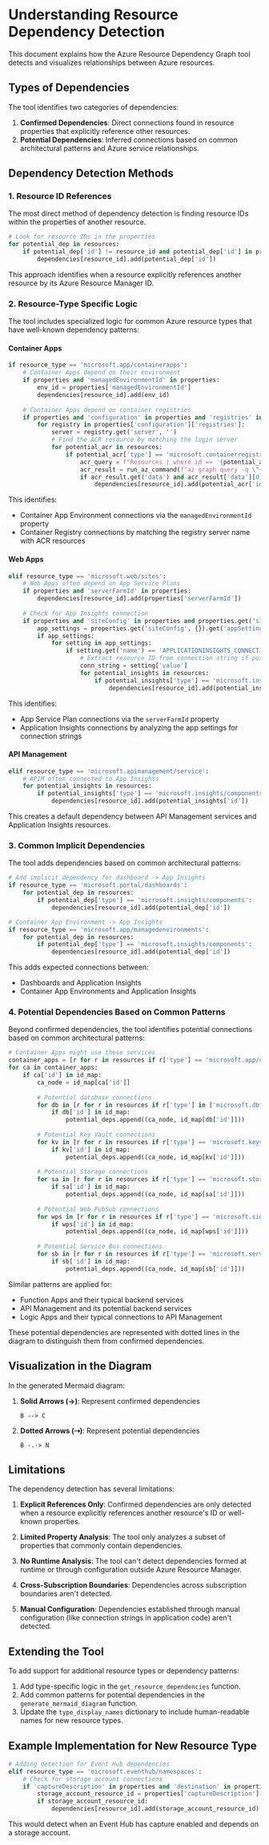 # Understanding Resource Dependency Detection

This document explains how the Azure Resource Dependency Graph tool detects and visualizes relationships between Azure resources.

## Types of Dependencies

The tool identifies two categories of dependencies:

1. **Confirmed Dependencies**: Direct connections found in resource properties that explicitly reference other resources.
2. **Potential Dependencies**: Inferred connections based on common architectural patterns and Azure service relationships.

## Dependency Detection Methods

### 1. Resource ID References

The most direct method of dependency detection is finding resource IDs within the properties of another resource. 

```python
# Look for resource IDs in the properties
for potential_dep in resources:
    if potential_dep['id'] != resource_id and potential_dep['id'] in properties_str:
        dependencies[resource_id].add(potential_dep['id'])
```

This approach identifies when a resource explicitly references another resource by its Azure Resource Manager ID.

### 2. Resource-Type Specific Logic

The tool includes specialized logic for common Azure resource types that have well-known dependency patterns:

#### Container Apps

```python
if resource_type == 'microsoft.app/containerapps':
    # Container Apps depend on their environment
    if properties and 'managedEnvironmentId' in properties:
        env_id = properties['managedEnvironmentId']
        dependencies[resource_id].add(env_id)
    
    # Container Apps depend on container registries
    if properties and 'configuration' in properties and 'registries' in properties.get('configuration', {}):
        for registry in properties['configuration']['registries']:
            server = registry.get('server', '')
            # Find the ACR resource by matching the login server
            for potential_acr in resources:
                if potential_acr['type'] == 'microsoft.containerregistry/registries':
                    acr_query = f"Resources | where id == '{potential_acr['id']}' | project properties.loginServer"
                    acr_result = run_az_command(f"az graph query -q \"{acr_query}\" --subscription {subscription_id}")
                    if acr_result.get('data') and acr_result['data'][0].get('properties.loginServer') == server:
                        dependencies[resource_id].add(potential_acr['id'])
```

This identifies:
- Container App Environment connections via the `managedEnvironmentId` property
- Container Registry connections by matching the registry server name with ACR resources

#### Web Apps

```python
elif resource_type == 'microsoft.web/sites':
    # Web Apps often depend on App Service Plans
    if properties and 'serverFarmId' in properties:
        dependencies[resource_id].add(properties['serverFarmId'])
    
    # Check for App Insights connection
    if properties and 'siteConfig' in properties and properties.get('siteConfig') is not None:
        app_settings = properties.get('siteConfig', {}).get('appSettings')
        if app_settings:
            for setting in app_settings:
                if setting.get('name') == 'APPLICATIONINSIGHTS_CONNECTION_STRING' and 'value' in setting:
                    # Extract resource ID from connection string if possible
                    conn_string = setting['value']
                    for potential_insights in resources:
                        if potential_insights['type'] == 'microsoft.insights/components' and potential_insights['name'] in conn_string:
                            dependencies[resource_id].add(potential_insights['id'])
```

This identifies:
- App Service Plan connections via the `serverFarmId` property
- Application Insights connections by analyzing the app settings for connection strings

#### API Management

```python
elif resource_type == 'microsoft.apimanagement/service':
    # APIM often connected to App Insights
    for potential_insights in resources:
        if potential_insights['type'] == 'microsoft.insights/components':
            dependencies[resource_id].add(potential_insights['id'])
```

This creates a default dependency between API Management services and Application Insights resources.

### 3. Common Implicit Dependencies

The tool adds dependencies based on common architectural patterns:

```python
# Add implicit dependency for dashboard -> App Insights
if resource_type == 'microsoft.portal/dashboards':
    for potential_dep in resources:
        if potential_dep['type'] == 'microsoft.insights/components':
            dependencies[resource_id].add(potential_dep['id'])

# Container App Environment -> App Insights
if resource_type == 'microsoft.app/managedenvironments':
    for potential_dep in resources:
        if potential_dep['type'] == 'microsoft.insights/components':
            dependencies[resource_id].add(potential_dep['id'])
```

This adds expected connections between:
- Dashboards and Application Insights
- Container App Environments and Application Insights

### 4. Potential Dependencies Based on Common Patterns

Beyond confirmed dependencies, the tool identifies potential connections based on common architectural patterns:

```python
# Container Apps might use these services
container_apps = [r for r in resources if r['type'] == 'microsoft.app/containerapps']
for ca in container_apps:
    if ca['id'] in id_map:
        ca_node = id_map[ca['id']]
        
        # Potential database connections
        for db in [r for r in resources if r['type'] in ['microsoft.dbforpostgresql/flexibleservers', 'microsoft.documentdb/databaseaccounts']]:
            if db['id'] in id_map:
                potential_deps.append((ca_node, id_map[db['id']]))
        
        # Potential Key Vault connections
        for kv in [r for r in resources if r['type'] == 'microsoft.keyvault/vaults']:
            if kv['id'] in id_map:
                potential_deps.append((ca_node, id_map[kv['id']]))
        
        # Potential Storage connections
        for sa in [r for r in resources if r['type'] == 'microsoft.storage/storageaccounts']:
            if sa['id'] in id_map:
                potential_deps.append((ca_node, id_map[sa['id']]))
        
        # Potential Web PubSub connections
        for wps in [r for r in resources if r['type'] == 'microsoft.signalrservice/webpubsub']:
            if wps['id'] in id_map:
                potential_deps.append((ca_node, id_map[wps['id']]))
        
        # Potential Service Bus connections
        for sb in [r for r in resources if r['type'] == 'microsoft.servicebus/namespaces']:
            if sb['id'] in id_map:
                potential_deps.append((ca_node, id_map[sb['id']]))
```

Similar patterns are applied for:
- Function Apps and their typical backend services
- API Management and its potential backend services
- Logic Apps and their typical connections to API Management

These potential dependencies are represented with dotted lines in the diagram to distinguish them from confirmed dependencies.

## Visualization in the Diagram

In the generated Mermaid diagram:

1. **Solid Arrows (→)**: Represent confirmed dependencies
   ```
   B --> C
   ```

2. **Dotted Arrows (⇢)**: Represent potential dependencies
   ```
   B -.-> N
   ```

## Limitations

The dependency detection has several limitations:

1. **Explicit References Only**: Confirmed dependencies are only detected when a resource explicitly references another resource's ID or well-known properties.

2. **Limited Property Analysis**: The tool only analyzes a subset of properties that commonly contain dependencies.

3. **No Runtime Analysis**: The tool can't detect dependencies formed at runtime or through configuration outside Azure Resource Manager.

4. **Cross-Subscription Boundaries**: Dependencies across subscription boundaries aren't detected.

5. **Manual Configuration**: Dependencies established through manual configuration (like connection strings in application code) aren't detected.

## Extending the Tool

To add support for additional resource types or dependency patterns:

1. Add type-specific logic in the `get_resource_dependencies` function.
2. Add common patterns for potential dependencies in the `generate_mermaid_diagram` function.
3. Update the `type_display_names` dictionary to include human-readable names for new resource types.

## Example Implementation for New Resource Type

```python
# Adding detection for Event Hub dependencies
elif resource_type == 'microsoft.eventhub/namespaces':
    # Check for storage account connections
    if 'captureDescription' in properties and 'destination' in properties['captureDescription']:
        storage_account_resource_id = properties['captureDescription']['destination'].get('storageAccountResourceId')
        if storage_account_resource_id:
            dependencies[resource_id].add(storage_account_resource_id)
```

This would detect when an Event Hub has capture enabled and depends on a storage account. 
